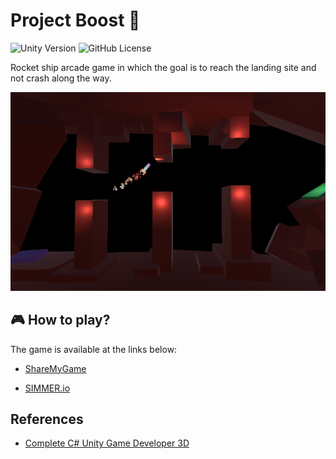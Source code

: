 # Project Boost 🚀

![Unity Version](https://img.shields.io/badge/unity-2020.3.48f-black) ![GitHub License](https://img.shields.io/github/license/jakub-galazka/project-boost)

Rocket ship arcade game in which the goal is to reach the landing site and not crash along the way.

![Game Screenshot](Doc/screenshot.png)

## 🎮 How to play?

The game is available at the links below:

* [ShareMyGame](https://sharemygame.com/@JakubGalazka/project-boost)

* [SIMMER.io](https://simmer.io/@JakubGalazka/project-boost)

## References

* [Complete C# Unity Game Developer 3D](https://www.udemy.com/course/unitycourse2/)
